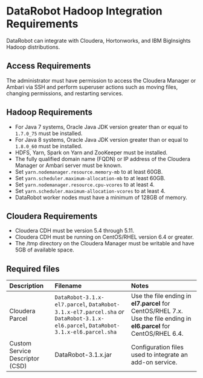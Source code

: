 # DataRobot Hadoop Integration Requirements

DataRobot can integrate with Cloudera, Hortonworks, and IBM BigInsights Hadoop distributions.

## Access Requirements
The administrator must have permission to access the Cloudera Manager or Ambari via SSH and perform superuser actions such as moving files, changing permissions, and restarting services.

## Hadoop Requirements
* For Java 7 systems, Oracle Java JDK version greater than or equal to `1.7.0_75` must be installed.
* For Java 8 systems, Oracle Java JDK version greater than or equal to `1.8.0_60` must be installed.
* HDFS, Yarn, Spark on Yarn and ZooKeeper must be installed.
* The fully qualified domain name (FQDN) or IP address of the Cloudera Manager or Ambari server must be known.
* Set `yarn.nodemanager.resource.memory-mb` to at least 60GB.
* Set `yarn.scheduler.maximum-allocation-mb` to at least 60GB.
* Set `yarn.nodemanager.resource.cpu-vcores` to at least 4.
* Set `yarn.scheduler.maximum-allocation-vcores` to at least 4.
* DataRobot worker nodes must have a minimum of 128GB of memory.

## Cloudera Requirements
* Cloudera CDH must be version 5.4 through 5.11.
* Cloudera CDH must be running on CentOS/RHEL version 6.4 or greater.
* The /tmp directory on the Cloudera Manager must be writable and have 5GB of available space.

## Required files
| Description | Filename | Notes |
|:------------|:---------|:------|
| Cloudera Parcel | `DataRobot-3.1.x-el7.parcel`, `DataRobot-3.1.x-el7.parcel.sha` *or* `DataRobot-3.1.x-el6.parcel`, `DataRobot-3.1.x-el6.parcel.sha` | Use the file ending in **el7.parcel** for CentOS/RHEL 7.x.  Use the file ending in **el6.parcel** for CentOS/RHEL 6.4. |
| Custom Service Descriptor (CSD) | DataRobot-3.1.x.jar | Configuration files used to integrate an add-on service. |
